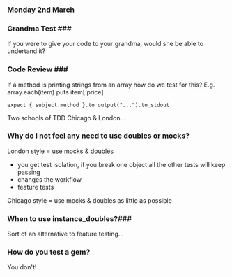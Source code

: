 ### Monday 2nd March ###

### Grandma Test ### 

If you were to give your code to your grandma, would she be able to undertand it?

### Code Review ### 

If a method is printing strings from an array how do we test for this? E.g. array.each(item) puts item[:price] 

``` 
expect { subject.method }.to output("...").to_stdout 

``` 

Two schools of TDD Chicago & London...

### Why do I not feel any need to use doubles or mocks? ###

London style = use mocks & doubles 
- you get test isolation, if you break one object all the other tests will keep passing
- changes the workflow 
- feature tests 


Chicago style = use mocks & doubles as little as possible

### When to use instance_doubles?###

Sort of an alternative to feature testing... 

### How do you test a gem? ###

You don't! 


